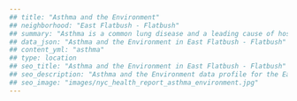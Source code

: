 ```yaml
---
## title: "Asthma and the Environment"
## neighborhood: "East Flatbush - Flatbush"
## summary: "Asthma is a common lung disease and a leading cause of hospitalizations for children under 15 years old. This report provides a summary of asthma indicators by neighborhood. It also describes housing and neighborhood characteristics that can make asthma worse."
## data_json: "Asthma and the Environment in East Flatbush - Flatbush"
## content_yml: "asthma"
## type: location
## seo_title: "Asthma and the Environment in East Flatbush - Flatbush"
## seo_description: "Asthma and the Environment data profile for the East Flatbush - Flatbush neighborhood of NYC."
## seo_image: "images/nyc_health_report_asthma_environment.jpg"
---
```

